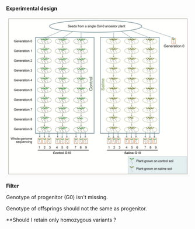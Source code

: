 **Experimental design**

![image](https://github.com/Wenfei-Xian/FCSSR/blob/main/MA_lines/GR_salt/GR_salt_G9.png)

**Filter**

Genotype of progenitor (G0) isn't missing.

Genotype of offsprings should not the same as progenitor.

**Should I retain only homozygous variants ?

